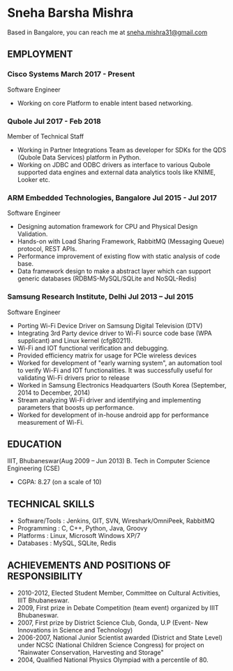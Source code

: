 # **Sneha Barsha Mishra**
Based in Bangalore, you can reach me at sneha.mishra31@gmail.com


## **EMPLOYMENT**	

### **Cisco Systems	March 2017 - Present**
Software Engineer
-	Working on core Platform to enable intent based networking.

### **Qubole	Jul 2017 - Feb 2018**
Member of Technical Staff
-	Working in Partner Integrations Team as developer for SDKs for the QDS (Qubole Data Services) platform in Python.
-	Working on JDBC and ODBC drivers as interface to various Qubole supported data engines and external data analytics tools like KNIME, Looker etc.

### **ARM Embedded Technologies, Bangalore	Jul 2015 - Jul 2017**
Software Engineer
-	Designing automation framework for CPU and Physical Design Validation.
-	Hands-on with Load Sharing Framework, RabbitMQ (Messaging Queue) protocol, REST APIs.
-	Performance improvement of existing flow with static analysis of code base.
-	Data framework design to make a abstract layer which can support generic databases (RDBMS-MySQL/SQLite and NoSQL-Redis)

### **Samsung Research Institute, Delhi					Jul 2013 – Jul 2015**
Software Engineer
-	Porting Wi-Fi Device Driver on Samsung Digital Television (DTV)
-	Integrating 3rd Party device driver to Wi-Fi source code base (WPA supplicant) and Linux kernel (cfg80211). 
-	Wi-Fi and IOT functional verification and debugging. 
-	Provided efficiency matrix for usage for PCIe wireless devices
-	Worked for development of "early warning system", an automation tool to verify Wi-Fi and IOT functionalities. It was successfully useful for validating Wi-Fi drivers prior to release
-	Worked in Samsung Electronics Headquarters (South Korea (September, 2014 to December, 2014) 
-	Stream analyzing Wi-Fi driver and identifying and implementing parameters that boosts up performance.
-	Worked for development of in-house android app for performance measurement of Wi-Fi.

## **EDUCATION**

IIIT, Bhubaneswar(Aug 2009 – Jun 2013)
B. Tech in Computer Science Engineering (CSE)
-	CGPA: 8.27 (on a scale of 10)

## **TECHNICAL SKILLS**		

- Software/Tools     :	Jenkins, GIT, SVN, Wireshark/OmniPeek, RabbitMQ
- Programming        :	C, C++, Python, Java, Groovy
- Platforms          :	Linux, Microsoft Windows XP/7
- Databases          :	MySQL, SQLite, Redis

## **ACHIEVEMENTS AND POSITIONS OF RESPONSIBILITY**

-	2010-2012, Elected Student Member, Committee on Cultural Activities, IIIT Bhubaneswar. 
-	2009, First prize in Debate Competition (team event) organized by IIIT Bhubaneswar.
-	2007, First prize by District Science Club, Gonda, U.P (Event- New Innovations in Science and Technology)
-	2006-2007, National Junior Scientist awarded (District and State Level) under NCSC (National Children Science Congress) for project on "Rainwater Conservation, Harvesting and Storage"
-	2004, Qualified National Physics Olympiad with a percentile of 80.

